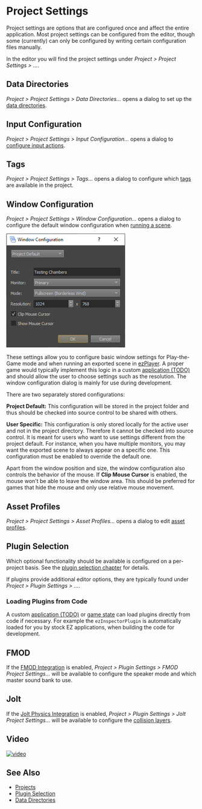 # Project Settings

Project settings are options that are configured once and affect the entire application. Most project settings can be configured from the editor, though some (currently) can only be configured by writing certain configuration files manually.

In the editor you will find the project settings under *Project > Project Settings > ...*.

## Data Directories

*Project > Project Settings > Data Directories...* opens a dialog to set up the [data directories](data-directories.md).

## Input Configuration

*Project > Project Settings > Input Configuration...* opens a dialog to [configure input actions](../input/input-config.md).

## Tags

*Project > Project Settings > Tags...* opens a dialog to configure which [tags](tags.md) are available in the project.

## Window Configuration

*Project > Project Settings > Window Configuration...* opens a dialog to configure the default window configuration when [running a scene](../editor/run-scene.md).

![Window Configuration](media/editor-window-config.png)

These settings allow you to configure basic window settings for Play-the-Game mode and when running an exported scene in [ezPlayer](../tools/player.md). A proper game would typically implement this logic in a custom [application (TODO)](../runtime/application/application.md) and should allow the user to choose settings such as the resolution. The window configuration dialog is mainly for use during development.

There are two separately stored configurations:

**Project Default:** This configuration will be stored in the project folder and thus should be checked into source control to be shared with others.

**User Specific:** This configuration is only stored locally for the active user and not in the project directory. Therefore it cannot be checked into source control. It is meant for users who want to use settings different from the project default. For instance, when you have multiple monitors, you may want the exported scene to always appear on a specific one. This configuration must be enabled to override the default one.

Apart from the window position and size, the window configuration also controls the behavior of the mouse. If **Clip Mouse Cursor** is enabled, the mouse won't be able to leave the window area. This should be preferred for games that hide the mouse and only use relative mouse movement.

## Asset Profiles

*Project > Project Settings > Asset Profiles...* opens a dialog to edit [asset profiles](../assets/asset-profiles.md).

## Plugin Selection

Which optional functionality should be available is configured on a per-project basis. See the [plugin selection chapter](plugin-selection.md) for details.

If plugins provide additional editor options, they are typically found under *Project > Plugin Settings > ...*.

### Loading Plugins from Code

A custom [application (TODO)](../runtime/application/application.md) or [game state](../runtime/application/game-state.md) can load plugins directly from code if necessary. For example the `ezInspectorPlugin` is automatically loaded for you by stock EZ applications, when building the code for development.

## FMOD

If the [FMOD Integration](../sound/fmod-overview.md) is enabled, *Project > Plugin Settings > FMOD Project Settings...* will be available to configure the speaker mode and which master sound bank to use.

## Jolt

If the [Jolt Physics Integration](../physics/jolt/jolt-overview.md) is enabled, *Project > Plugin Settings > Jolt Project Settings...* will be available to configure the [collision layers](../physics/jolt/collision-shapes/jolt-collision-layers.md).

## Video

[![video](https://img.youtube.com/vi/ivkAIlbK5f0/0.jpg)](https://www.youtube.com/watch?v=ivkAIlbK5f0)

## See Also

* [Projects](projects-overview.md)
* [Plugin Selection](plugin-selection.md)
* [Data Directories](data-directories.md)
